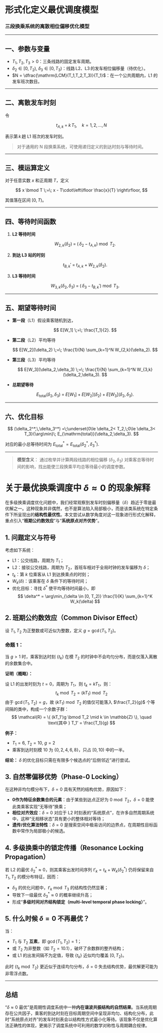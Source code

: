 # **形式化定义最优调度模型**
### 三段换乘系统的离散相位偏移优化模型

---

## 一、参数与变量

* $T_1, T_2, T_3 > 0$：三条线路的固定发车周期。
* $\delta_2 \in [0, T_2),\;\delta_3 \in [0, T_3)$：线路 L2、L3 的发车相位偏移量（待优化）。
* $N = \dfrac{\mathrm{LCM}(T_1,T_2,T_3)}{T_1}$：在一个公共周期内，L1 的发车班次数目。

---

## 二、离散发车时刻

令

$$
t_{A,k} \;=\; k\,T_1,
\quad k = 1,2,\dots,N
$$

表示第 $k$ 趟 L1 班次的发车时刻。

> 对于通用的 N 段换乘系统，可使用递归定义的到达时刻与等待时间。

---

## 三、模运算定义

对于任意实数 $x$ 和正周期 $T$，定义

$$
x \bmod T \;=\; x - T\cdot\left\lfloor \frac{x}{T} \right\rfloor,
$$

其值落在区间 $[0, T)$。

---

## 四、等待时间函数

1. **L2 等待时间**

   $$
   W_{2,k}(\delta_2)
   \;=\;
   \bigl(\,\delta_2 - t_{A,k}\bigr)\bmod T_2.
   $$

2. **到达 L3 站的时刻**

   $$
   t_{B,k}' \;=\; t_{A,k} + W_{2,k}(\delta_2).
   $$

3. **L3 等待时间**

   $$
   W_{3,k}(\delta_2,\delta_3)
   \;=\;
   \bigl(\,\delta_3 - t_{B,k}'\bigr)\bmod T_3.
   $$

---

## 五、期望等待时间

* **第一段**（L1）假设乘客随机到达，

  $$
  E[W_1] \;=\; \frac{T_1}{2}.
  $$

* **第二段**（L2）平均等待

  $$
  E[W_2](\delta_2)
  \;=\;
  \frac{1}{N}
  \sum_{k=1}^N
  W_{2,k}(\delta_2).
  $$

* **第三段**（L3）平均等待

  $$
  E[W_3](\delta_2,\delta_3)
  \;=\;
  \frac{1}{N}
  \sum_{k=1}^N
  W_{3,k}(\delta_2,\delta_3).
  $$

* **总期望等待**

  $$
  E_{\mathrm{total}}(\delta_2,\delta_3)
  \;=\;
  E[W_1] \;+\; E[W_2](\delta_2) \;+\; E[W_3](\delta_2,\delta_3).
  $$

---

## 六、优化目标

$$
(\delta_2^*,\,\delta_3^*)
=\;\underset{0\le \delta_2< T_2,\;0\le \delta_3< T_3}{\arg\min}\;
E_{\mathrm{total}}(\delta_2,\delta_3).
$$

对应的最小总等待时间为
$\displaystyle E_{\mathrm{total}}^* = E_{\mathrm{total}}(\delta_2^*,\delta_3^*)$.

---

> **模型含义**：
> 通过枚举并计算两段线路的相位偏移 $(\delta_2,\delta_3)$ 对乘客总等待时间的影响，找出能使三段换乘平均总等待最小的调度参数。



# 关于最优换乘调度中 $\delta \approx 0$ 的现象解释

在多级换乘调度优化问题中，我们经常观察到发车时刻偏移量（$\delta$）趋近于零是最优解之一。这种现象并非偶然，也不是算法陷入局部极小，而是该类系统在特定条件下所呈现出的**结构性最优性**。本文尝试从数学角度对这一现象进行形式化解释，重点引入“**班期公约数效应**”与“**系统原点对齐优势**”。

## 1. 问题定义与符号

考虑如下系统：

* L1：公交线路，周期为 $T_1$；
* L2：接驳公交线路，周期为 $T_2$，首班车相对于全局时钟的发车偏移为 $\delta$；
* $t_k$：第 $k$ 位乘客从 L1 到达换乘点的时刻；
* $W_k(\delta)$：该乘客在 $\delta$ 条件下的等待时间；
* 优化目标：寻找 $\delta^*$ 使平均等待时间最小，即
    $$
    \delta^* = \arg\min_{\delta \in [0, T_2)} \frac{1}{K} \sum_{k=1}^K W_k(\delta)
    $$

## 2. 班期公约数效应（Common Divisor Effect）

设 $T_1, T_2$ 为正整数或可近似为整数，定义 $g = \gcd(T_1, T_2)$。

### 命题 1：

当 $g > 1$ 时，乘客到达时刻 $\{t_k\}$ 在模 $T_2$ 的时钟中不会均匀分布，而是仅落入离散的余数集合中。

**证明（概略）：**

设 L1 的出发时刻为 $t = 0$，周期为 $T_1$，则 $t_k = kT_1$，则：
$$
t_k \bmod T_2 = (kT_1) \bmod T_2
$$
由于 $\gcd(T_1, T_2) = g$，故 $(kT_1) \bmod T_2$ 的值仅可能落入 $\frac{T_2}{g}$ 个等间隔的类中，构成一个余数子群：
$$
\mathcal{R} = \{ (kT_1')g \bmod T_2 \mid k \in \mathbb{Z} \}, \quad \text{其中 } T_1' = \frac{T_1}{g}
$$

**例子：**

* $T_1 = 6$, $T_2 = 10$, $g = 2$
* 乘客到达时刻模 10 为 $\{0, 2, 4, 6, 8\}$，只占 $[0, 10)$ 中的一半。

**结论：** $\delta$ 的优化目标只需在有限多个候选点的“后侧邻近”进行尝试。

## 3. 自然零偏移优势（Phase-0 Locking）

在这种非均匀模分布下，$\delta = 0$ 具有天然的结构优势，原因如下：

* **0作为特征余数集合的元素**：由于某些到达点正好为 $0 \bmod T_2$，$\delta = 0$ 能使此类乘客实现“无等待”换乘；
* **相位对齐效应**：$\delta = 0$ 对应于 L2 时刻表的“系统原点”，在许多自然周期系统中，这种“无相移状态”具有更小的整体相对等待；
* **遗传/优化算法特性**：$\delta = 0$ 是搜索空间中极易访问的边界点，在周期性目标函数中常作为局部极小的候选。

## 4. 多级换乘中的锁定传播（Resonance Locking Propagation）

若 L2 的最优 $\delta_2^* \approx 0$，则其乘客出发时间序列 $t'_k = t_k + W_k(\delta_2^*)$ 仍将保留来自 $T_1, T_2$ 的模分布特征，因而：

* $\delta_3$ 的优化问题中，$t'_k \bmod T_3$ 的结构性仍然显著；
* 导致下一级最优 $\delta_3^* \approx 0$ 的概率继续升高；
* 形成“**多级时间对齐结构锁定（multi-level temporal phase locking）**”。

## 5. 什么时候 $\delta = 0$ 不再最优？

当：

* $T_1$ 与 $T_2$ **互素**，即 $\gcd(T_1, T_2) = 1$；
* 或 $T_2$ 为非整数（如 $T_2 = 10.1$），破坏了余数群的整齐结构；
* 或 L1 的出发间隔不为定值，导致 $\{t_k\}$ 近似均匀覆盖 $[0, T_2)$。

此时 $\{t_k \bmod T_2\}$ 更近似于连续均匀分布，$\delta = 0$ 失去结构优势，最优解更可能为非零浮点数。

---

## 总结

“$\delta \approx 0$ 最优”是周期性调度系统中一种**内在谐波共振结构的自然结果**。当系统周期存在公共因子，乘客的到达时刻在目标周期空间中呈现非均匀、结构化分布，此时“系统原点对齐”的发车时刻表会以结构性方式最小化等待。该现象不仅是优化算法正确性的体现，更揭示了调度系统中可利用的数学对称性与周期耦合规律。